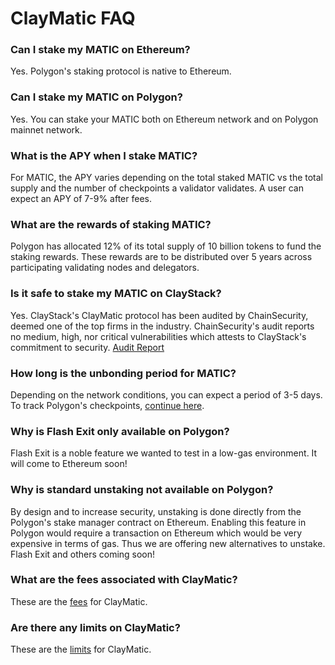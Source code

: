 # ClayMatic FAQ

### Can I stake my MATIC on Ethereum?
Yes. Polygon's staking protocol is native to Ethereum.

### Can I stake my MATIC on Polygon?
Yes. You can stake your MATIC both on Ethereum network and on Polygon mainnet network.

### What is the APY when I stake MATIC?
For MATIC, the APY varies depending on the total staked MATIC vs the total supply and the number of checkpoints a validator validates. A user can expect an APY of 7-9% after fees.

### What are the rewards of staking MATIC?
Polygon has allocated 12% of its total supply of 10 billion tokens to fund the staking rewards. These rewards are to be distributed over 5 years across participating validating nodes and delegators.

### Is it safe to stake my MATIC on ClayStack?
Yes. ClayStack's ClayMatic protocol has been audited by ChainSecurity, deemed one of the top firms in the industry. ChainSecurity's audit reports no medium, high, nor critical vulnerabilities which attests to ClayStack's commitment to security. [Audit Report](https://chainsecurity.com/security-audit/claystack-matic/)

### How long is the unbonding period for MATIC?
Depending on the network conditions, you can expect a period of 3-5 days. To track Polygon's checkpoints, [continue here](https://wallet.polygon.technology/staking/).

### Why is Flash Exit only available on Polygon?
Flash Exit is a noble feature we wanted to test in a low-gas environment. It will come to Ethereum soon!

### Why is standard unstaking not available on Polygon?
By design and to increase security, unstaking is done directly from the Polygon's stake manager contract on Ethereum. Enabling this feature in Polygon would require a transaction on Ethereum which would be very expensive in terms of gas. Thus we are offering new alternatives to unstake. Flash Exit and others coming soon!

### What are the fees associated with ClayMatic?
These are the [fees](/claymatic/fees) for ClayMatic.

### Are there any limits on ClayMatic?
These are the [limits](/claymatic/limits) for ClayMatic.